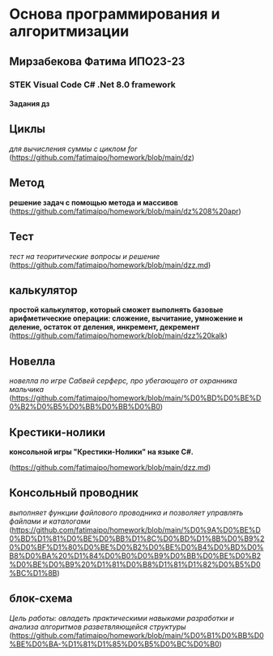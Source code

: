 # Основа программирования и алгоритмизации
##  Мирзабекова Фатима ИПО23-23

### STEK Visual Code C# .Net 8.0 framework
#### Задания дз
## Циклы
_для вычисления суммы с циклом for_
(https://github.com/fatimaipo/homework/blob/main/dz)

## Метод
**решение задач с помощью метода и массивов**
(https://github.com/fatimaipo/homework/blob/main/dz%208%20apr)

## Тест
*тест на теоритические вопросы и решение* 
(https://github.com/fatimaipo/homework/blob/main/dzz.md)


## калькулятор
**простой калькулятор, который сможет выполнять базовые арифметические операции: сложение, вычитание, умножение и деление, остаток от деления, инкремент, декремент**
(https://github.com/fatimaipo/homework/blob/main/dzz%20kalk)
 
 
## Новелла
_новелла по игре Сабвей серферс, про убегающего от охранника мальчика_
(https://github.com/fatimaipo/homework/blob/main/%D0%BD%D0%BE%D0%B2%D0%B5%D0%BB%D0%BB%D0%B0)


## Крестики-нолики
**консольной игры "Крестики-Нолики" на языке C#.**

(https://github.com/fatimaipo/homework/blob/main/dzz.md)

## Консольный проводник
*выполняет функции файлового проводника и позволяет управлять файлами и каталогами*
(https://github.com/fatimaipo/homework/blob/main/%D0%9A%D0%BE%D0%BD%D1%81%D0%BE%D0%BB%D1%8C%D0%BD%D1%8B%D0%B9%20%D0%BF%D1%80%D0%BE%D0%B2%D0%BE%D0%B4%D0%BD%D0%B8%D0%BA%20%D1%84%D0%B0%D0%B9%D0%BB%D0%BE%D0%B2%D0%BE%D0%B9%20%D1%81%D0%B8%D1%81%D1%82%D0%B5%D0%BC%D1%8B)


## блок-схема
*Цель работы: овладеть практическими навыками разработки и анализа алгоритмов разветвляющейся структуры*
(https://github.com/fatimaipo/homework/blob/main/%D0%B1%D0%BB%D0%BE%D0%BA-%D1%81%D1%85%D0%B5%D0%BC%D0%B0)

